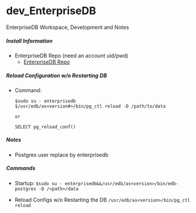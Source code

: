 # dev_EnterpriseDB
EnterpriseDB Workspace, Development and Notes

##### Install Information
- EnterpriseDB Repo (need an account uid/pwd)
  - [ EnterpriseDB Repo](https://yum.enterprisedb.com/edbrepos/edb-repo-latest.noarch.rpm) <br/>

##### Reload Configuration w/o Restarting DB
- Command:
  ```
  $sudo su - enterprisedb
  $/usr/edb/as<version#>/bin/pg_ctl reload -D /path/to/data

  or 

  SELECT pg_reload_conf()
  ```

##### Notes
- Postgres user replace by enterprisedb 

##### Commands
- Startup:
  `$sudo su - enterprisedb&&/usr/edb/as<version>/bin/edb-postgres -D /<path>/data` <br/>

- Reload Configs w/o Restarting the DB
  `/usr/edb/as<version>/bin/pg_ctl reload` <br/>

